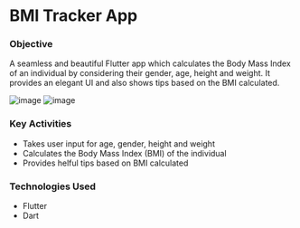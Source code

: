 # BMI Tracker App

### Objective
A seamless and beautiful Flutter app which calculates the Body Mass Index of an individual by considering their gender, age, 
height and weight. It provides an elegant UI and also shows tips based on the BMI calculated.

![image](https://github.com/imakhxl/BMI-Calculator-App---Flutter/assets/143579088/7ea1a83a-09bb-48b3-b8dd-ef3fd7557d5d)
![image](https://github.com/imakhxl/BMI-Calculator-App---Flutter/assets/143579088/0e57698c-0cbe-4f34-9b39-0cd17c0edc10)

### Key Activities
- Takes user input for age, gender, height and weight
- Calculates the Body Mass Index (BMI) of the individual
- Provides helful tips based on BMI calculated

### Technologies Used
- Flutter
- Dart
